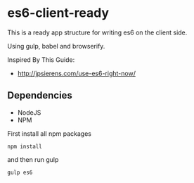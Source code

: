 # es6-client-ready
This is a ready app structure for writing es6 on the client side.

Using gulp, babel and browserify. 

Inspired By This Guide:

- http://jpsierens.com/use-es6-right-now/

## Dependencies

- NodeJS
- NPM

First install all npm packages 

```
npm install
```

and then run gulp

```
gulp es6
```
